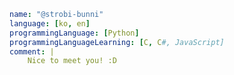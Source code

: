 <!---
- 👋 Hi, I’m @strobi-bunni
- 👀 I’m interested in ...
- 🌱 I’m currently learning ...
- 💞️ I’m looking to collaborate on ...
- 📫 How to reach me ...
--->
````yaml
name: "@strobi-bunni"
language: [ko, en]
programmingLanguage: [Python]
programmingLanguageLearning: [C, C#, JavaScript]
comment: |
    Nice to meet you! :D
````
<!---
strobi-bunni/strobi-bunni is a ✨ special ✨ repository because its `README.md` (this file) appears on your GitHub profile.
You can click the Preview link to take a look at your changes.
--->
